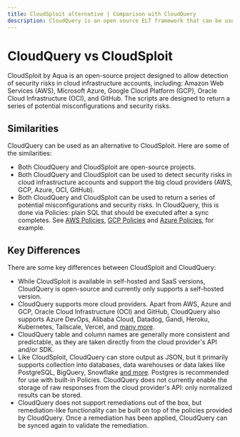 ```yaml
---
title: CloudSploit alternative | Comparison with CloudQuery
description: CloudQuery is an open source ELT framework that can be used as an alternative to CloudSploit. CloudQuery is built for performance, and is easy to deploy and maintain.
---
```


# CloudQuery vs CloudSploit

CloudSploit by Aqua is an open-source project designed to allow detection of security risks in cloud infrastructure accounts, including: Amazon Web Services (AWS), Microsoft Azure, Google Cloud Platform (GCP), Oracle Cloud Infrastructure (OCI), and GitHub. The scripts are designed to return a series of potential misconfigurations and security risks.

## Similarities

CloudQuery can be used as an alternative to CloudSploit. Here are some of the similarities:

- Both CloudQuery and CloudSploit are open-source projects.
- Both CloudQuery and CloudSploit can be used to detect security risks in cloud infrastructure accounts and support the big cloud providers (AWS, GCP, Azure, OCI, GitHub).
- Both CloudQuery and CloudSploit can be used to return a series of potential misconfigurations and security risks. In CloudQuery, this is done via Policies: plain SQL that should be executed after a sync completes. See [AWS Policies](https://hub.cloudquery.io/plugins/source/cloudquery/aws), [GCP Policies](https://hub.cloudquery.io/plugins/source/cloudquery/gcp) and [Azure Policies](https://hub.cloudquery.io/plugins/source/cloudquery/azure), for example.

## Key Differences

There are some key differences between CloudSploit and CloudQuery:

- While CloudSploit is available in self-hosted and SaaS versions, CloudQuery is open-source and currently only supports a self-hosted version.
- CloudQuery supports more cloud providers. Apart from AWS, Azure and GCP, Oracle Cloud Infrastructure (OCI) and GitHub, CloudQuery also supports Azure DevOps, Alibaba Cloud, Datadog, Gandi, Heroku, Kubernetes, Tailscale, Vercel, and [many more](https://hub.cloudquery.io/plugins/source).
- CloudQuery table and column names are generally more consistent and predictable, as they are taken directly from the cloud provider's API and/or SDK.
- Like CloudSploit, CloudQuery can store output as JSON, but it primarily supports collection into databases, data warehouses or data lakes like PostgreSQL, BigQuery, Snowflake [and more](https://hub.cloudquery.io/plugins/destination). Postgres is recommended for use with built-in Policies. CloudQuery does not currently enable the storage of raw responses from the cloud provider's API: only normalized results can be stored.
- CloudQuery does not support remediations out of the box, but remediation-like functionality can be built on top of the policies provided by CloudQuery. Once a remediation has been applied, CloudQuery can be synced again to validate the remediation.
